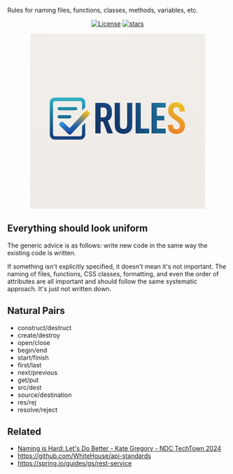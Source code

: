 Rules for naming files, functions, classes, methods, variables, etc.

<p align="center">
<a href="https://opensource.org/licenses/MIT" rel="nofollow"><img src="https://img.shields.io/github/license/vbarbarosh/rules" alt="License"></a>
<a href="https://github.com/vbarbarosh/rules" rel="nofollow"><img src="https://img.shields.io/github/stars/vbarbarosh/rules" alt="stars"></a>
</p>

<p align="center">
<img src="img/logo-by-chat-gpt.png" style="max-height:400px;">
</p>

## Everything should look uniform

The generic advice is as follows: write new code in the same way the existing code is written.

If something isn't explicitly specified, it doesn't mean it's not important.
The naming of files, functions, CSS classes, formatting, and even the order of
attributes are all important and should follow the same systematic approach.
It's just not written down.

## Natural Pairs

- construct/destruct
- create/destroy
- open/close
- begin/end
- start/finish
- first/last
- next/previous
- get/put
- src/dest
- source/destination
- res/rej
- resolve/reject

## Related

- [Naming is Hard: Let's Do Better - Kate Gregory - NDC TechTown 2024](https://youtu.be/aiy5TrU-Hwc?si=ns7DAQ2sXZcV7mj9&t=1179)
- https://github.com/WhiteHouse/api-standards
- https://spring.io/guides/gs/rest-service
